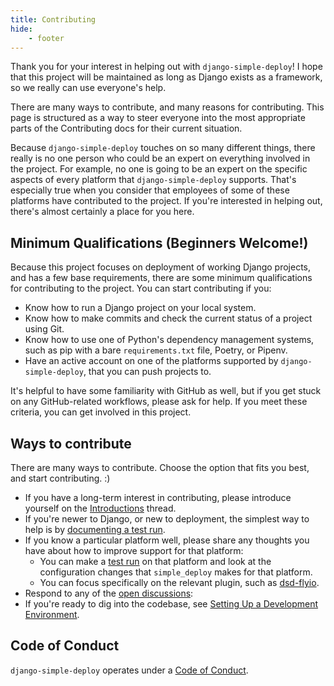 ```yaml
---
title: Contributing
hide:
    - footer
---
```


Thank you for your interest in helping out with `django-simple-deploy`! I hope that this project will be maintained as long as Django exists as a framework, so we really can use everyone's help.

There are many ways to contribute, and many reasons for contributing. This page is structured as a way to steer everyone into the most appropriate parts of the Contributing docs for their current situation.

Because `django-simple-deploy` touches on so many different things, there really is no one person who could be an expert on everything involved in the project. For example, no one is going to be an expert on the specific aspects of every platform that `django-simple-deploy` supports. That's especially true when you consider that employees of some of these platforms have contributed to the project. If you're interested in helping out, there's almost certainly a place for you here.

Minimum Qualifications (Beginners Welcome!)
---

Because this project focuses on deployment of working Django projects, and has a few base requirements, there are some minimum qualifications for contributing to the project. You can start contributing if you:

- Know how to run a Django project on your local system.
- Know how to make commits and check the current status of a project using Git.
- Know how to use one of Python's dependency management systems, such as pip with a bare `requirements.txt` file, Poetry, or Pipenv.
- Have an active account on one of the platforms supported by `django-simple-deploy`, that you can push projects to.

It's helpful to have some familiarity with GitHub as well, but if you get stuck on any GitHub-related workflows, please ask for help. If you meet these criteria, you can get involved in this project.

Ways to contribute
---

There are many ways to contribute. Choose the option that fits you best, and start contributing. :)

- If you have a long-term interest in contributing, please introduce yourself on the [Introductions](https://github.com/django-simple-deploy/django-simple-deploy/discussions/130) thread.
- If you're newer to Django, or new to deployment, the simplest way to help is by [documenting a test run](test_run.md).
- If you know a particular platform well, please share any thoughts you have about how to improve support for that platform:
    - You can make a [test run](test_run.md) on that platform and look at the configuration changes that `simple_deploy` makes for that platform.
    - You can focus specifically on the relevant plugin, such as [dsd-flyio](https://github.com/django-simple-deploy/dsd-flyio).
- Respond to any of the [open discussions](https://github.com/django-simple-deploy/django-simple-deploy/discussions):
- If you're ready to dig into the codebase, see [Setting Up a Development Environment](development_environment.md).

Code of Conduct
---

`django-simple-deploy` operates under a [Code of Conduct](code_of_conduct.md).
